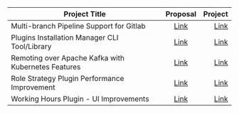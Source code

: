 | Project Title      |  Proposal          | Project  |
| ------------- |:-------------:| -----:|
|Multi-branch Pipeline Support for Gitlab | [Link](https://docs.google.com/document/d/1YpuCC129U8KPXAwiXRXQ_4XWuLursPGl3rzQjz43-CY/edit#heading=h.6yju0xrx6m1l) | [Link](https://summerofcode.withgoogle.com/archive/2019/projects/5552439128752128/) |
|Plugins Installation Manager CLI Tool/Library | [Link](https://docs.google.com/document/d/1lMCDqY5TKVXyFl67BmyMkaS9GTjRbueKr7ds395b_10/edit) | [Link](https://summerofcode.withgoogle.com/archive/2019/projects/5963447450206208/) |
|Remoting over Apache Kafka with Kubernetes Features | [Link](https://docs.google.com/document/d/1CIgjz8IZxihYC6CKqE0pFuKljCKK3SPhKK87IpHs_38/edit) | [Link](https://summerofcode.withgoogle.com/archive/2019/projects/6217166049771520/) |
|Role Strategy Plugin Performance Improvement | [Link](https://docs.google.com/document/d/1zUKRShhILzESwO7PIrYxXRSyLxxY-hAPclbREU8uE1o/edit#) | [Link](https://summerofcode.withgoogle.com/archive/2019/projects/5953561777668096/) |
|Working Hours Plugin - UI Improvements | [Link](https://docs.google.com/document/d/18hcllN4jkw_OIqhwKfnbvFgbx3dXudU4D9sk8Xc3MhU/edit#) | [Link](https://summerofcode.withgoogle.com/archive/2019/projects/6005137003249664/) |
